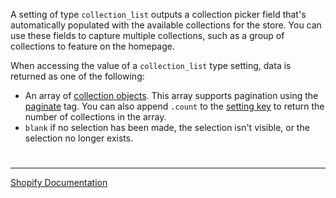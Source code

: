 A setting of type `collection_list` outputs a collection picker field that's automatically populated with the available collections for the store. You can use these fields to capture multiple collections, such as a group of collections to feature on the homepage.

When accessing the value of a `collection_list` type setting, data is returned as one of the following:

- An array of [collection objects](https://shopify.dev/api/liquid/objects/collection).
  This array supports pagination using the [paginate](https://shopify.dev/api/liquid/tags/paginate#paginate-paginating-setting-arrays) tag. You can also append `.count` to the [setting key](https://shopify.dev/themes/architecture/settings#access-settings) to return the number of collections in the array.
- `blank` if no selection has been made, the selection isn't visible, or the selection no longer exists.

#

---

[Shopify Documentation](https://shopify.dev/themes/architecture/settings/input-settings#collection_list)
